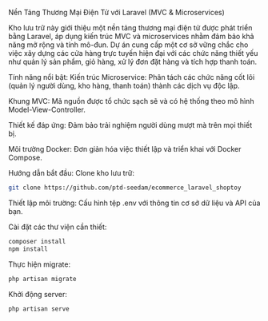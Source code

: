 Nền Tảng Thương Mại Điện Tử với Laravel (MVC & Microservices)

Kho lưu trữ này giới thiệu một nền tảng thương mại điện tử được phát triển bằng Laravel, áp dụng kiến trúc MVC và microservices nhằm đảm bảo khả năng mở rộng và tính mô-đun. Dự án cung cấp một cơ sở vững chắc cho việc xây dựng các cửa hàng trực tuyến hiện đại với các chức năng thiết yếu như quản lý sản phẩm, giỏ hàng, xử lý đơn đặt hàng và tích hợp thanh toán.

Tính năng nổi bật:
Kiến trúc Microservice: Phân tách các chức năng cốt lõi (quản lý người dùng, kho hàng, thanh toán) thành các dịch vụ độc lập.

Khung MVC: Mã nguồn được tổ chức sạch sẽ và có hệ thống theo mô hình Model-View-Controller.

Thiết kế đáp ứng: Đảm bảo trải nghiệm người dùng mượt mà trên mọi thiết bị.

Môi trường Docker: Đơn giản hóa việc thiết lập và triển khai với Docker Compose.

Hướng dẫn bắt đầu:
Clone kho lưu trữ:

```bash
git clone https://github.com/ptd-seedam/ecommerce_laravel_shoptoy
```

Thiết lập môi trường: Cấu hình tệp .env với thông tin cơ sở dữ liệu và API của bạn.

Cài đặt các thư viện cần thiết:

```bash
composer install
npm install
```

Thực hiện migrate:

```bash
php artisan migrate
```

Khởi động server:

```bash
php artisan serve
```
